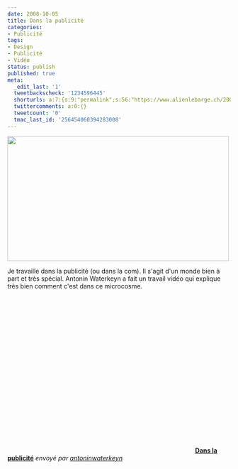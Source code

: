 ```yaml
---
date: 2008-10-05
title: Dans la publicité
categories:
- Publicité
tags:
- Design
- Publicité
- Vidéo
status: publish
published: true
meta:
  _edit_last: '1'
  tweetbackscheck: '1234596445'
  shorturls: a:7:{s:9:"permalink";s:56:"https://www.alienlebarge.ch/2008/10/05/dans-la-publicite/";s:7:"tinyurl";s:25:"https://tinyurl.com/avm5u2";s:4:"isgd";s:17:"https://is.gd/ikgb";s:5:"bitly";s:20:"https://bit.ly/2MAMvU";s:5:"snipr";s:22:"https://snipr.com/b9xno";s:5:"snurl";s:22:"https://snurl.com/b9xno";s:7:"snipurl";s:24:"https://snipurl.com/b9xno";}
  twittercomments: a:0:{}
  tweetcount: '0'
  tmac_last_id: '256454060394283008'
---
```

<img class="alignnone size-medium wp-image-702" title="Dans la publicité" src="https://dlgjp9x71cipk.cloudfront.net/2008/10/publicite.png" alt="" width="500" height="281" />

Je travaille dans la publicité (ou dans la com). Il s'agit d'un monde bien à part et très spécial. Antonin Waterkeyn a fait un travail vidéo qui explique très bien comment c'est dans ce microcosme.

<!--more-->
<div><object classid="clsid:d27cdb6e-ae6d-11cf-96b8-444553540000" width="420" height="353" codebase="https://download.macromedia.com/pub/shockwave/cabs/flash/swflash.cab#version=6,0,40,0"><param name="allowFullScreen" value="true" /><param name="allowScriptAccess" value="always" /><param name="src" value="https://www.dailymotion.com/swf/k3CxNy4gXvDi1E58VG&amp;related=1" /><embed type="application/x-shockwave-flash" width="420" height="353" src="https://www.dailymotion.com/swf/k3CxNy4gXvDi1E58VG&amp;related=1" allowscriptaccess="always" allowfullscreen="true"></embed></object>
<strong><a href="https://www.dailymotion.com/video/xq9yo_dans-la-publicite_shortfilms">Dans la publicité</a></strong>
<em>envoyé par <a href="https://www.dailymotion.com/antoninwaterkeyn">antoninwaterkeyn</a></em></div>
